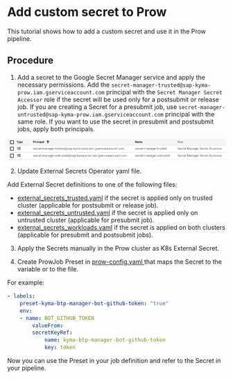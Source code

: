 # Add custom secret to Prow

This tutorial shows how to add a custom secret and use it in the Prow pipeline.
## Procedure

1. Add a secret to the Google Secret Manager service and apply the necessary permissions. Add the `secret-manager-trusted@sap-kyma-prow.iam.gserviceaccount.com` principal with the `Secret Manager Secret Accessor` role if the secret will be used only for a postsubmit or release job. If you are creating a Secret for a presubmit job, use `secret-manager-untrusted@sap-kyma-prow.iam.gserviceaccount.com` principal with the same role. If you want to use the secret in presubmit and postsubmit jobs, apply both principals.

![permissions](./secret-manager-permissions.png)

2. Update External Secrets Operator yaml file.

Add External Secret definitions to one of the following files:
- [external_secrets_trusted.yaml](https://github.com/kyma-project/test-infra/blob/main/prow/cluster/resources/external-secrets/external_secrets_trusted.yaml) if the secret is applied only on trusted cluster (applicable for postsubmit or release job).
- [external_secrets_untrusted.yaml](https://github.com/kyma-project/test-infra/blob/main/prow/cluster/resources/external-secrets/external_secrets_untrusted.yaml) if the secret is applied only on untrusted cluster (applicable for presubmit job).
- [external_secrets_workloads.yaml](https://github.com/kyma-project/test-infra/blob/main/prow/cluster/resources/external-secrets/external_secrets_workloads.yaml) if the secret is applied on both clusters (applicable for presubmit and postsubmit jobs).

3. Apply the Secrets manually in the Prow cluster as K8s External Secret.

4. Create ProwJob Preset in [prow-config.yaml ](https://github.com/kyma-project/test-infra/blob/main/templates/templates/prow-config.yaml) that maps the Secret to the variable or to the file.

For example:

```yaml
- labels:
    preset-kyma-btp-manager-bot-github-token: "true"
    env:
    - name: BOT_GITHUB_TOKEN
        valueFrom:
        secretKeyRef:
            name: kyma-btp-manager-bot-github-token
            key: token
```

Now you can use the Preset in your job definition and refer to the Secret in your pipeline.
